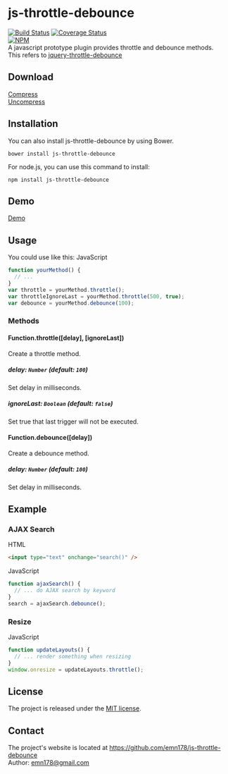 # js-throttle-debounce
[![Build Status](https://travis-ci.org/emn178/js-throttle-debounce.svg?branch=master)](https://travis-ci.org/emn178/js-throttle-debounce)
[![Coverage Status](https://coveralls.io/repos/emn178/js-throttle-debounce/badge.svg?branch=master)](https://coveralls.io/r/emn178/js-throttle-debounce?branch=master)  
[![NPM](https://nodei.co/npm/js-throttle-debounce.png?stars&downloads)](https://nodei.co/npm/js-throttle-debounce/)  
A javascript prototype plugin provides throttle and debounce methods.  
This refers to [jquery-throttle-debounce](https://github.com/cowboy/jquery-throttle-debounce)

## Download
[Compress](https://raw.github.com/emn178/js-throttle-debounce/master/build/js-throttle-debounce.min.js)  
[Uncompress](https://raw.github.com/emn178/js-throttle-debounce/master/src/js-throttle-debounce.js)

## Installation
You can also install js-throttle-debounce by using Bower.

    bower install js-throttle-debounce

For node.js, you can use this command to install:

    npm install js-throttle-debounce

## Demo
[Demo](http://emn178.github.io/js-throttle-debounce/samples/demo/)

## Usage
You could use like this:
JavaScript
```JavaScript
function yourMethod() {
  // ...
}
var throttle = yourMethod.throttle();
var throttleIgnoreLast = yourMethod.throttle(500, true);
var debounce = yourMethod.debounce(100);
```

### Methods

#### Function.throttle([delay], [ignoreLast])

Create a throttle method.

##### *delay: `Number` (default: `100`)*

Set delay in milliseconds.

##### *ignoreLast: `Boolean` (default: `false`)*

Set true that last trigger will not be executed.

#### Function.debounce([delay])

Create a debounce method.

##### *delay: `Number` (default: `100`)*

Set delay in milliseconds.

## Example
### AJAX Search
HTML
```HTML
<input type="text" onchange="search()" />
```
JavaScript
```JavaScript
function ajaxSearch() {
  // ... do AJAX search by keyword
}
search = ajaxSearch.debounce();
```
### Resize
JavaScript
```JavaScript
function updateLayouts() {
  // ... render something when resizing
}
window.onresize = updateLayouts.throttle();
```

## License
The project is released under the [MIT license](http://www.opensource.org/licenses/MIT).

## Contact
The project's website is located at https://github.com/emn178/js-throttle-debounce  
Author: emn178@gmail.com
